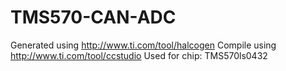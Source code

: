 # TMS570-CAN-ADC
Generated using http://www.ti.com/tool/halcogen
Compile using http://www.ti.com/tool/ccstudio
Used for chip: TMS570ls0432
